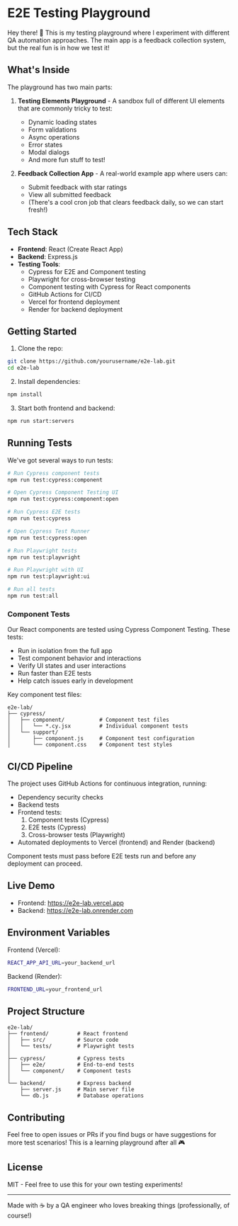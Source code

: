 # E2E Testing Playground

Hey there! 👋 This is my testing playground where I experiment with different QA automation approaches. The main app is a feedback collection system, but the real fun is in how we test it!

## What's Inside

The playground has two main parts:

1. **Testing Elements Playground** - A sandbox full of different UI elements that are commonly tricky to test:
   - Dynamic loading states
   - Form validations
   - Async operations
   - Error states
   - Modal dialogs
   - And more fun stuff to test!

2. **Feedback Collection App** - A real-world example app where users can:
   - Submit feedback with star ratings
   - View all submitted feedback
   - (There's a cool cron job that clears feedback daily, so we can start fresh!)

## Tech Stack

- **Frontend**: React (Create React App)
- **Backend**: Express.js
- **Testing Tools**:
  - Cypress for E2E and Component testing
  - Playwright for cross-browser testing
  - Component testing with Cypress for React components
  - GitHub Actions for CI/CD
  - Vercel for frontend deployment
  - Render for backend deployment

## Getting Started

1. Clone the repo:
```bash
git clone https://github.com/yourusername/e2e-lab.git
cd e2e-lab
```

2. Install dependencies:
```bash
npm install
```

3. Start both frontend and backend:
```bash
npm run start:servers
```

## Running Tests

We've got several ways to run tests:

```bash
# Run Cypress component tests
npm run test:cypress:component

# Open Cypress Component Testing UI
npm run test:cypress:component:open

# Run Cypress E2E tests
npm run test:cypress

# Open Cypress Test Runner
npm run test:cypress:open

# Run Playwright tests
npm run test:playwright

# Run Playwright with UI
npm run test:playwright:ui

# Run all tests
npm run test:all
```

### Component Tests

Our React components are tested using Cypress Component Testing. These tests:
- Run in isolation from the full app
- Test component behavior and interactions
- Verify UI states and user interactions
- Run faster than E2E tests
- Help catch issues early in development

Key component test files:
```
e2e-lab/
├── cypress/
│   ├── component/           # Component test files
│   │   └── *.cy.jsx         # Individual component tests
│   └── support/
│       ├── component.js     # Component test configuration
│       └── component.css    # Component test styles
```

## CI/CD Pipeline

The project uses GitHub Actions for continuous integration, running:
- Dependency security checks
- Backend tests
- Frontend tests:
  1. Component tests (Cypress)
  2. E2E tests (Cypress)
  3. Cross-browser tests (Playwright)
- Automated deployments to Vercel (frontend) and Render (backend)

Component tests must pass before E2E tests run and before any deployment can proceed.

## Live Demo

- Frontend: https://e2e-lab.vercel.app
- Backend: https://e2e-lab.onrender.com

## Environment Variables

Frontend (Vercel):
```bash
REACT_APP_API_URL=your_backend_url
```

Backend (Render):
```bash
FRONTEND_URL=your_frontend_url
```

## Project Structure
```
e2e-lab/
├── frontend/         # React frontend
│   ├── src/          # Source code
│   └── tests/        # Playwright tests
│
├── cypress/          # Cypress tests
│   ├── e2e/          # End-to-end tests
│   └── component/    # Component tests
│
└── backend/          # Express backend
    ├── server.js     # Main server file
    └── db.js         # Database operations
```

## Contributing

Feel free to open issues or PRs if you find bugs or have suggestions for more test scenarios! This is a learning playground after all 🎮

## License

MIT - Feel free to use this for your own testing experiments!

---

Made with ☕ by a QA engineer who loves breaking things (professionally, of course!)